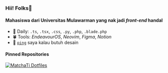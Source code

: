 ### Hii! Folks👋

#### Mahasiswa dari Universitas Mulawarman yang nak jadi *front-end* handal

- 🌸 Daily: `.ts`, `.tsx`, `.css`, `.py`, `.php`, `.blade.php`
- 🍀 Tools: _EndeavourOS_, _Neovim_, _Figma_, _Notion_
- 💬 [`ping`](https://instagram.com/adinewold) saya kalau butuh desain

#### Pinned Repositories

[![MatchaTi Dotfiles](https://github-readme-stats.vercel.app/api/pin/?username=MatchaTi&repo=dotfiles&title_color=dadada&text_color=dadada&icon_color=dadada&bg_color=141b1e&border_radius=8&border_color=141b1e)](https://github.com/MatchaTi/dotfiles)
